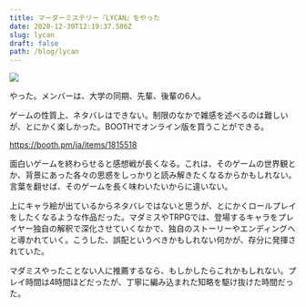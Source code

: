 ```yaml
---
title: マーダーミステリー『LYCAN』をやった
date: 2020-12-30T12:19:37.586Z
slug: lycan
draft: false
path: /blog/lycan
---
```

![](https://i.imgur.com/jxCRWMk.jpg)

やった。メンバーは、大学の同期、先輩、後輩の6人。

ゲームの性質上、ネタバレはできない。制限のなかで雑感を述べるのは難しいが、とにかく楽しかった。BOOTHでオンライン版を買うことができる。

<https://booth.pm/ja/items/1815518>

面白いゲームを終わらせると感想戦が長くなる。これは、そのゲームの世界観とか、背景にあった各々の思惑をしっかりと読み解きたくなるからかもしれない。言葉を翻せば、そのゲームを長く味わいたいからに違いない。

上にキャラ絵が出ているからネタバレではないと思うが、とにかくロールプレイをしたくなるような作品だった。マダミスやTRPGでは、登場するキャラをプレイヤー独自の解釈で深化させていくなかで、独自のストーリーやエンディングへと導かれていく。こうした、誤配というべきかもしれない何かが、存分に発揮されていた。

マダミスやったことない人に推薦するなら、もしかしたらこれかもしれない。プレイ時間は4時間ほどだったが、丁寧に編み込まれた知略を駆け抜けた時間だった。